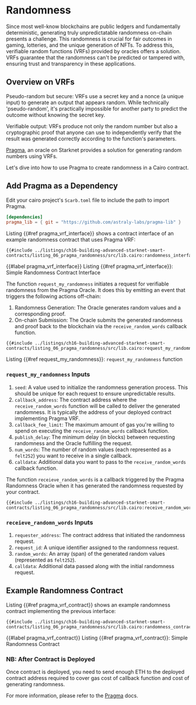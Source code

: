 # Randomness

Since most well-know blockchains are public ledgers and fundamentally deterministic, generating truly unpredictatable randomness on-chain presents a challenge. This randomness is crucial for fair outcomes in gaming, lotteries, and the unique generation of NFTs. To address this, verifiable random functions (VRFs) provided by oracles offers a solution. VRFs guarantee that the randomness can't be predicted or tampered with, ensuring trust and transparency in these applications.

## Overview on VRFs

Pseudo-random but secure: VRFs use a secret key and a nonce (a unique input) to generate an output that appears random. While technically 'pseudo-random', it's practically impossible for another party to predict the outcome without knowing the secret key.

Verifiable output: VRFs produce not only the random number but also a cryptographic proof that anyone can use to independently verify that the result was generated correctly according to the function's parameters.

[Pragma](https://www.pragma.build/), an oracle on Starknet provides a solution for generating random numbers using VRFs.

Let's dive into how to use Pragma to create randomness in a Cairo contract.

## Add Pragma as a Dependency

Edit your cairo project's `Scarb.toml` file to include the path to import Pragma.

```toml
[dependencies]
pragma_lib = { git = "https://github.com/astraly-labs/pragma-lib" }
```

Listing {{#ref pragma_vrf_interface}} shows a contract interface of an example randomness contract that uses Pragma VRF:

```rust,noplayground
{{#include ../listings/ch16-building-advanced-starknet-smart-contracts/listing_06_pragma_randomness/src/lib.cairo:randomness_interface}}
```

{{#label pragma_vrf_interface}}
<span class="caption">Listing {{#ref pragma_vrf_interface}}: Simple Randomness Contract Interface</span>

The function `request_my_randomness` initiates a request for verifiable randomness from the Pragma Oracle. It does this by emitting an event that triggers the following actions off-chain:

1. Randomness Generation: The Oracle generates random values and a corresponding proof.
2. On-chain Submission: The Oracle submits the generated randomness and proof back to the blockchain via the `receive_random_words` callback function.


```rust,noplayground
{{#include ../listings/ch16-building-advanced-starknet-smart-contracts/listing_06_pragma_randomness/src/lib.cairo:request_my_randomness}}
```

<span class="caption">Listing {{#ref request_my_randomness}}: `request_my_randomness` function</span>

### `request_my_randomness` Inputs

1. `seed`: A value used to initialize the randomness generation process. This should be unique for each request to ensure unpredictable results.
2. `callback_address`: The contract address where the `receive_random_words` function will be called to deliver the generated randomness. It is typically the address of your deployed contract implementing Pragma VRF.
3. `callback_fee_limit`: The maximum amount of gas you're willing to spend on executing the `receive_random_words` callback function.
4. `publish_delay`: The minimum delay (in blocks) between requesting randomness and the Oracle fulfilling the request.
5. `num_words`: The number of random values (each represented as a `felt252`) you want to receive in a single callback.
6. `calldata`: Additional data you want to pass to the `receive_random_words` callback function.

The function `receieve_random_words` is a callback triggered by the Pragma Randomness Oracle when it has generated the randomness requested by your contract.

```rust,noplayground
{{#include ../listings/ch16-building-advanced-starknet-smart-contracts/listing_06_pragma_randomness/src/lib.cairo:receive_random_words}}
```

### `receieve_randomn_words` Inputs

1. `requester_address`: The contract address that initiated the randomness request.
2. `request_id`: A unique identifier assigned to the randomness request.
3. `random_words`:  An array (span) of the generated random values (represented as `felt252`).
4. `calldata`:  Additional data passed along with the initial randomness request.

## Example Randomness Contract

Listing {{#ref pragma_vrf_contract}} shows an example randomness contract implementing the previous interface:

```rust,noplayground
{{#include ../listings/ch16-building-advanced-starknet-smart-contracts/listing_06_pragma_randomness/src/lib.cairo:randomness_contract}}
```

{{#label pragma_vrf_contract}}
<span class="caption">Listing {{#ref pragma_vrf_contract}}: Simple Randomness Contract</span>

### NB: After Contract is Deployed

Once contract is deployed, you need to send enough ETH to the deployed contract address required to cover gas cost of callback function and cost of generating randomness.

For more information, please refer to the [Pragma](https://docs.pragma.build/Resources/Cairo%201/randomness/randomness) docs.
